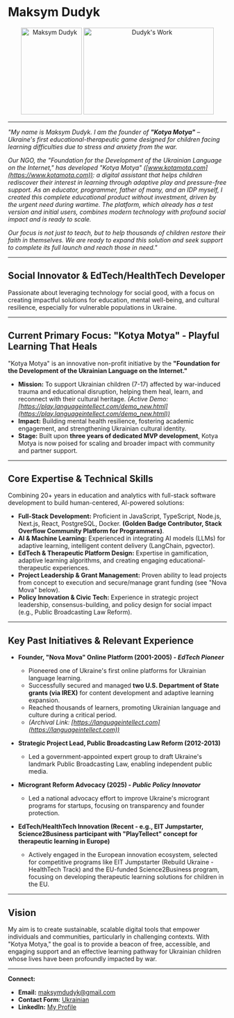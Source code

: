 # Maksym Dudyk

<p align="center">
  <img src="https://github.com/Helpico/Helpico/assets/32806311/9dfc44d0-bcbe-43a1-8a73-9425f15224db" alt="Maksym Dudyk" width="140" height="200">
  <img src="https://github.com/user-attachments/assets/e08934f8-8ac6-40c8-9c0d-47a0b5c76d61" alt="Dudyk's Work" width="300" height="200">
</p>

---

*"My name is Maksym Dudyk. I am the founder of **"Kotya Motya"** – Ukraine's first educational-therapeutic game designed for children facing learning difficulties due to stress and anxiety from the war.*

*Our NGO, the "Foundation for the Development of the Ukrainian Language on the Internet," has developed "Kotya Motya" ([www.kotamota.com](https://www.kotamota.com)): a digital assistant that helps children rediscover their interest in learning through adaptive play and pressure-free support. As an educator, programmer, father of many, and an IDP myself, I created this complete educational product without investment, driven by the urgent need during wartime. The platform, which already has a test version and initial users, combines modern technology with profound social impact and is ready to scale.*

*Our focus is not just to teach, but to help thousands of children restore their faith in themselves. We are ready to expand this solution and seek support to complete its full launch and reach those in need."*

---

## Social Innovator & EdTech/HealthTech Developer

Passionate about leveraging technology for social good, with a focus on creating impactful solutions for education, mental well-being, and cultural resilience, especially for vulnerable populations in Ukraine.

---

## Current Primary Focus: "Kotya Motya" - Playful Learning That Heals

"Kotya Motya" is an innovative non-profit initiative by the **"Foundation for the Development of the Ukrainian Language on the Internet."**

*   **Mission:** To support Ukrainian children (7-17) affected by war-induced trauma and educational disruption, helping them heal, learn, and reconnect with their cultural heritage. *(Active Demo: [https://play.languageintellect.com/demo_new.html](https://play.languageintellect.com/demo_new.html))*
*   **Impact:** Building mental health resilience, fostering academic engagement, and strengthening Ukrainian cultural identity.
*   **Stage:** Built upon **three years of dedicated MVP development**, Kotya Motya is now poised for scaling and broader impact with community and partner support.

---

## Core Expertise & Technical Skills

Combining 20+ years in education and analytics with full-stack software development to build human-centered, AI-powered solutions:

*   **Full-Stack Development:** Proficient in JavaScript, TypeScript, Node.js, Next.js, React, PostgreSQL, Docker. **(Golden Badge Contributor, Stack Overflow Community Platform for Programmers)**.
*   **AI & Machine Learning:** Experienced in integrating AI models (LLMs) for adaptive learning, intelligent content delivery (LangChain, pgvector).
*   **EdTech & Therapeutic Platform Design:** Expertise in gamification, adaptive learning algorithms, and creating engaging educational-therapeutic experiences.
*   **Project Leadership & Grant Management:** Proven ability to lead projects from concept to execution and secure/manage grant funding (see "Nova Mova" below).
*   **Policy Innovation & Civic Tech:** Experience in strategic project leadership, consensus-building, and policy design for social impact (e.g., Public Broadcasting Law Reform).

---

## Key Past Initiatives & Relevant Experience

*   **Founder, "Nova Mova" Online Platform (2001-2005) - *EdTech Pioneer***
    *   Pioneered one of Ukraine's first online platforms for Ukrainian language learning.
    *   Successfully secured and managed **two U.S. Department of State grants (via IREX)** for content development and adaptive learning expansion.
    *   Reached thousands of learners, promoting Ukrainian language and culture during a critical period.
    *   *(Archival Link: [https://languageintellect.com](https://languageintellect.com))*

*   **Strategic Project Lead, Public Broadcasting Law Reform (2012-2013)**
    *   Led a government-appointed expert group to draft Ukraine's landmark Public Broadcasting Law, enabling independent public media.

*   **Microgrant Reform Advocacy (2025) - *Public Policy Innovator***
    *   Led a national advocacy effort to improve Ukraine's microgrant programs for startups, focusing on transparency and founder protection.

*   **EdTech/HealthTech Innovation (Recent - e.g., EIT Jumpstarter, Science2Business participant with "PlayTellect" concept for therapeutic learning in Europe)**
    *   Actively engaged in the European innovation ecosystem, selected for competitive programs like EIT Jumpstarter (Rebuild Ukraine - HealthTech Track) and the EU-funded Science2Business program, focusing on developing therapeutic learning solutions for children in the EU.

---

## Vision

My aim is to create sustainable, scalable digital tools that empower individuals and communities, particularly in challenging contexts. With "Kotya Motya," the goal is to provide a beacon of free, accessible, and engaging support and an effective learning pathway for Ukrainian children whose lives have been profoundly impacted by war.

---

**Connect:**
*   **Email:** [maksymdudyk@gmail.com](mailto:maksymdudyk@gmail.com)
*   **Contact Form**: [Ukrainian](https://kotamota.com/contact_us)
*   **LinkedIn:** [My Profile](https://www.linkedin.com/in/maksym-dudyk-follow-up/)
